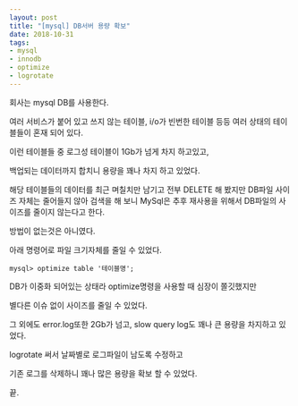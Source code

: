 ```yaml
---
layout: post
title: "[mysql] DB서버 용량 확보"
date: 2018-10-31
tags:
- mysql
- innodb
- optimize
- logrotate
---
```


회사는 mysql DB를 사용한다.

여러 서비스가 붙어 있고 쓰지 않는 테이블, i/o가 빈번한 테이블 등등 여러 상태의 테이블들이 혼재 되어 있다.

이런 테이블들 중 로그성 테이블이 1Gb가 넘게 차지 하고있고,

백업되는 데이터까지 합치니 용량을 꽤나 차지 하고 있었다.

해당 테이블들의 데이터를 최근 며칠치만 남기고 전부 DELETE 해 봤지만 DB파일 사이즈 자체는 줄어들지 않아 검색을 해 보니 MySql은 추후 재사용을 위해서 DB파일의 사이즈를 줄이지 않는다고 한다.

방법이 없는것은 아니였다.


아래 명령어로 파일 크기자체를 줄일 수 있었다.

```
mysql> optimize table '테이블명';
```

DB가 이중화 되어있는 상태라 optimize명령을 사용할 때 심장이 쫄깃했지만 

별다른 이슈 없이 사이즈를 줄일 수 있었다.

그 외에도 error.log또한 2Gb가 넘고, slow query log도 꽤나 큰 용량을 차지하고 있었다.

logrotate 써서 날짜별로 로그파일이 남도록 수정하고 

기존 로그를 삭제하니 꽤나 많은 용량을 확보 할 수 있었다.

끝.